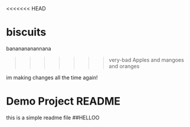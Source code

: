 <<<<<<< HEAD

biscuits
=======
bananananannana
>>>>>>> very-bad
Apples and mangoes
and oranges

im making changes all the time
again!

# Demo Project README
this is a simple readme file
##HELLOO
